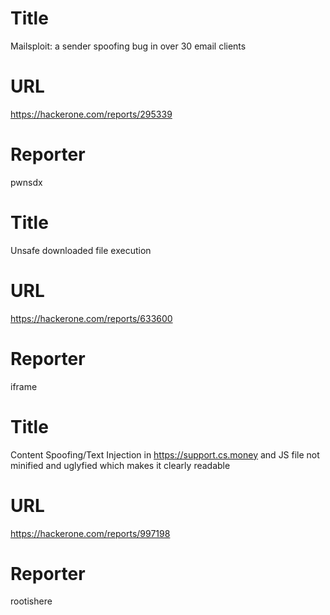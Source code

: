 # Title
Mailsploit: a sender spoofing bug in over 30 email clients
# URL 
https://hackerone.com/reports/295339
# Reporter 
pwnsdx

# Title
Unsafe downloaded file execution
# URL 
https://hackerone.com/reports/633600
# Reporter 
iframe

# Title
Content Spoofing/Text Injection in https://support.cs.money and JS file not minified and uglyfied which makes it clearly readable 
# URL 
https://hackerone.com/reports/997198
# Reporter 
rootishere


